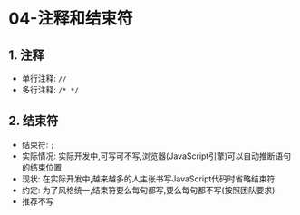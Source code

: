 # 04-注释和结束符

## 1. 注释

- 单行注释: `//`
- 多行注释: `/* */`

## 2. 结束符

- 结束符: `;`
- 实际情况: 实际开发中,可写可不写,浏览器(JavaScript引擎)可以自动推断语句的结束位置
- 现状: 在实际开发中,越来越多的人主张书写JavaScript代码时省略结束符
- 约定: 为了风格统一,结束符要么每句都写,要么每句都不写(按照团队要求)
- 推荐不写
